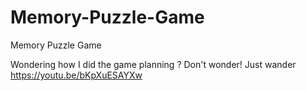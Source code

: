 # Memory-Puzzle-Game
Memory Puzzle Game

Wondering how I did the game planning ?
Don't wonder! Just wander https://youtu.be/bKpXuESAYXw
